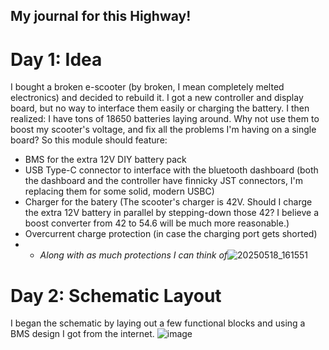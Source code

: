 ## My journal for this Highway!
# Day 1: Idea

I bought a broken e-scooter (by broken, I mean completely melted electronics) and decided to rebuild it. I got a new controller and display board, but no way to interface them easily or charging the battery.
I then realized: I have tons of 18650 batteries laying around. Why not use them to boost my scooter's voltage, and fix all the problems I'm having on a single board? So this module should feature:
- BMS for the extra 12V DIY battery pack
- USB Type-C connector to interface with the bluetooth dashboard (both the dashboard and the controller have finnicky JST connectors, I'm replacing them for some solid, modern USBC)
- Charger for the batery (The scooter's charger is 42V. Should I charge the extra 12V battery in parallel by stepping-down those 42? I believe a boost converter from 42 to 54.6 will be much more reasonable.)
- Overcurrent charge protection (in case the charging port gets shorted)
- - _Along with as much protections I can think of_![20250518_161551](https://github.com/user-attachments/assets/665c4280-d442-4ae1-a95f-930a86e57e24)

# Day 2: Schematic Layout

I began the schematic by laying out a few functional blocks and using a BMS design I got from the internet. 
![image](https://github.com/user-attachments/assets/a5e438ca-6626-43ff-a5f6-d9b271844d68)
